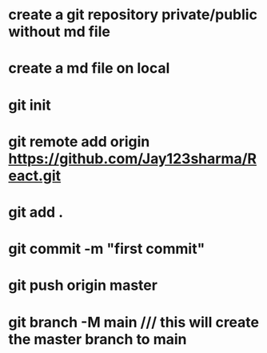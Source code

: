 # create a git repository private/public without md file 
# create a md file on local 
# git init 
# git remote add origin https://github.com/Jay123sharma/React.git
# git add .
# git commit -m "first commit"
# git push origin master 
# git branch -M main /// this will create the master branch to main
